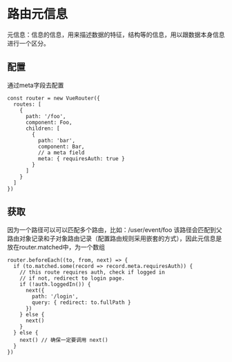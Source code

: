 # 路由元信息

元信息：信息的信息，用来描述数据的特征，结构等的信息，用以跟数据本身信息进行一个区分。

## 配置

通过meta字段去配置

```JS
const router = new VueRouter({
  routes: [
    {
      path: '/foo',
      component: Foo,
      children: [
        {
          path: 'bar',
          component: Bar,
          // a meta field
          meta: { requiresAuth: true }
        }
      ]
    }
  ]
})
```

## 获取

因为一个路径可以可以匹配多个路由，比如：/user/event/foo 该路径会匹配到父路由对象记录和子对象路由记录（配置路由规则采用嵌套的方式），因此元信息是放在router.matched中，为一个数组

```JS
router.beforeEach((to, from, next) => {
  if (to.matched.some(record => record.meta.requiresAuth)) {
    // this route requires auth, check if logged in
    // if not, redirect to login page.
    if (!auth.loggedIn()) {
      next({
        path: '/login',
        query: { redirect: to.fullPath }
      })
    } else {
      next()
    }
  } else {
    next() // 确保一定要调用 next()
  }
})
```